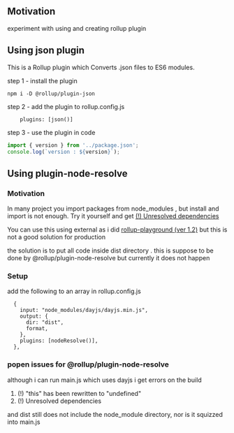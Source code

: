 <h2>Motivation</h2>
experiment with using and creating rollup plugin

<h2>Using json plugin</h2>
This is a Rollup plugin which Converts .json files to ES6 modules.


step 1 - install the plugin

```
npm i -D @rollup/plugin-json
```

step 2 - add the plugin to rollup.config.js

```
	plugins: [json()]
```

step 3 - use the plugin in code

```js
import { version } from '../package.json'; 
console.log(`version : ${version}`);
```

<h2>Using plugin-node-resolve</h2>
<h3>Motivation</h3>
<p>In many project you import packages from node_modules , but install and import is not enough. Try it yourself and get <a href='https://rollupjs.org/troubleshooting/#warning-treating-module-as-external-dependency'>(!) Unresolved dependencies</a></p>
<p>You can use this using external as i did <a href='https://github.com/NathanKr/rollup-playground'>rollup-playground (ver 1.2)</a> but this is not a good solution for production</p>
<p>the solution is to put all code inside dist directory . this is suppose to be done by @rollup/plugin-node-resolve but currently it does not happen</p>

<h3>Setup</h3>
add the following to an array in rollup.config.js

```
  {
    input: "node_modules/dayjs/dayjs.min.js",
    output: {
      dir: "dist",
      format,
    },
    plugins: [nodeResolve()],
  },
```

<h3>popen issues for @rollup/plugin-node-resolve</h3>
<p>although i can run main.js which uses dayjs i get errors on the build
<ol>
<li>(!) "this" has been rewritten to "undefined"</li>
<li>(!) Unresolved dependencies</li>
</ol>
and dist still does not include the node_module directory, nor is it squizzed into main.js
</p>
